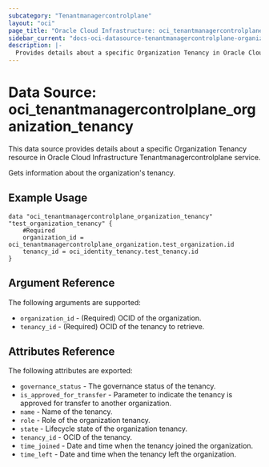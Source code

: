```yaml
---
subcategory: "Tenantmanagercontrolplane"
layout: "oci"
page_title: "Oracle Cloud Infrastructure: oci_tenantmanagercontrolplane_organization_tenancy"
sidebar_current: "docs-oci-datasource-tenantmanagercontrolplane-organization_tenancy"
description: |-
  Provides details about a specific Organization Tenancy in Oracle Cloud Infrastructure Tenantmanagercontrolplane service
---
```


# Data Source: oci_tenantmanagercontrolplane_organization_tenancy
This data source provides details about a specific Organization Tenancy resource in Oracle Cloud Infrastructure Tenantmanagercontrolplane service.

Gets information about the organization's tenancy.

## Example Usage

```hcl
data "oci_tenantmanagercontrolplane_organization_tenancy" "test_organization_tenancy" {
	#Required
	organization_id = oci_tenantmanagercontrolplane_organization.test_organization.id
	tenancy_id = oci_identity_tenancy.test_tenancy.id
}
```

## Argument Reference

The following arguments are supported:

* `organization_id` - (Required) OCID of the organization.
* `tenancy_id` - (Required) OCID of the tenancy to retrieve.


## Attributes Reference

The following attributes are exported:

* `governance_status` - The governance status of the tenancy.
* `is_approved_for_transfer` - Parameter to indicate the tenancy is approved for transfer to another organization.
* `name` - Name of the tenancy.
* `role` - Role of the organization tenancy.
* `state` - Lifecycle state of the organization tenancy.
* `tenancy_id` - OCID of the tenancy.
* `time_joined` - Date and time when the tenancy joined the organization.
* `time_left` - Date and time when the tenancy left the organization.

